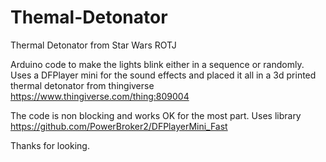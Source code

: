 # Themal-Detonator

Thermal Detonator from Star Wars ROTJ

Arduino code to make the lights blink either in a sequence or randomly. Uses a DFPlayer mini for the sound effects and placed it all in a 3d printed thermal detonator from thingiverse https://www.thingiverse.com/thing:809004

The code is non blocking and works OK for the most part.  Uses library https://github.com/PowerBroker2/DFPlayerMini_Fast

Thanks for looking.
